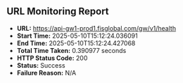## URL Monitoring Report

- **URL:** https://api-gw1-prod1.fisglobal.com/gw/v1/health
- **Start Time:** 2025-05-10T15:12:24.036091
- **End Time:** 2025-05-10T15:12:24.427068
- **Total Time Taken:** 0.390977 seconds
- **HTTP Status Code:** 200
- **Status:** Success
- **Failure Reason:** N/A
